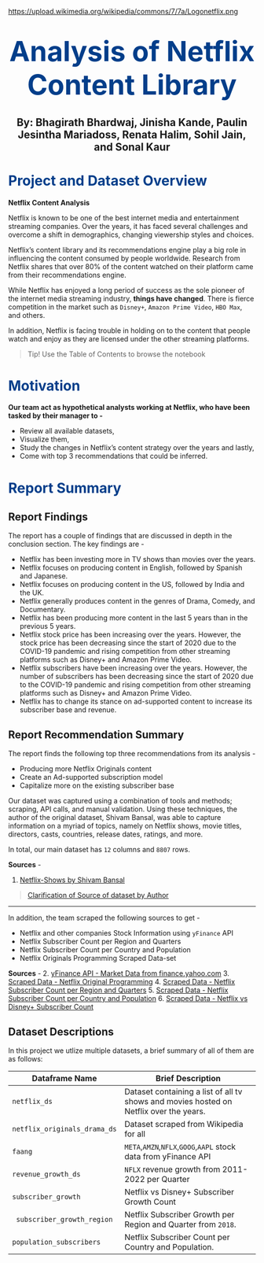 https://upload.wikimedia.org/wikipedia/commons/7/7a/Logonetflix.png


# **<span style="color:#023e8a;font-size:200%"><center>Analysis of Netflix Content Library</center></span>**

## <center>By: Bhagirath Bhardwaj, Jinisha Kande, Paulin Jesintha Mariadoss, Renata Halim, Sohil Jain, and Sonal Kaur</center>

# **<span id="Project-Overview" style="color:#023e8a;">Project and Dataset Overview</span>**

**Netflix Content Analysis**

Netflix is known to be one of the best internet media and entertainment streaming companies. Over the years, it has faced several challenges and overcome a shift in demographics, changing viewership styles and choices. 

Netflix’s content library and its recommendations engine play a big role in influencing the content consumed by people worldwide. Research from Netflix shares that over 80% of the content watched on their platform came from their recommendations engine. 

While Netflix has enjoyed a long period of success as the sole pioneer of the internet media streaming industry, **things have changed**. There is fierce competition in the market such as `Disney+`, `Amazon Prime Video`, `HBO Max`, and others. 

In addition, Netflix is facing trouble in holding on to the content that people watch and enjoy as they are licensed under the other streaming platforms. 

>  Tip! Use the Table of Contents to browse the notebook

# **<span id="Motivation" style="color:#023e8a;">Motivation</span>**

**Our team act as hypothetical analysts working at Netflix, who have been tasked by their manager to -**

* Review all available datasets,
* Visualize them, 
* Study the changes in Netflix’s content strategy over the years and lastly,
* Come with top 3 recommendations that could be inferred.

# **<span id="summary" style="color:#023e8a;">Report Summary</span>**

## **Report Findings**

The report has a couple of findings that are discussed in depth in the conclusion section. The key findings are -

*   Netflix has been investing more in TV shows than movies over the years.
*   Netflix focuses on producing content in English, followed by Spanish and Japanese.
*   Netflix focuses on producing content in the US, followed by India and the UK.
*   Netflix generally produces content in the genres of Drama, Comedy, and Documentary.
*   Netflix has been producing more content in the last 5 years than in the previous 5 years.
*   Netflix stock price has been increasing over the years. However, the stock price has been decreasing since the start of 2020 due to the COVID-19 pandemic and rising competition from other streaming platforms such as Disney+ and Amazon Prime Video.
*   Netflix subscribers have been increasing over the years. However, the number of subscribers has been decreasing since the start of 2020 due to the COVID-19 pandemic and rising competition from other streaming platforms such as Disney+ and Amazon Prime Video.
*   Netflix has to change its stance on ad-supported content to increase its subscriber base and revenue.

## **Report Recommendation Summary**

The report finds the following top three recommendations from its analysis - 

*  Producing more Netflix Originals content
*  Create an Ad-supported subscription model
*  Capitalize more on the existing subscriber base

Our dataset was captured using a combination of tools and methods; scraping, API calls, and manual validation. Using these techniques, the author of the original dataset, Shivam Bansal, was able to capture information on a myriad of topics, namely on Netflix shows, movie titles, directors, casts, countries, release dates, ratings, and more. 

In total, our main dataset has `12` columns and `8807` rows.

**Sources** -

1.   [Netflix-Shows by Shivam Bansal](https://www.kaggle.com/datasets/shivamb/netflix-shows)

>  [Clarification of Source of dataset by Author](https://twitter.com/shivamshaz/status/1452642649442172931?s=20&t=OSh8EM8VNMZhmXSi6aBgtA)

---

In addition, the team scraped the following sources to get - 

* Netflix and other companies Stock Information using `yFinance` API
* Netflix Subscriber Count per Region and Quarters
* Netflix Subscriber Count per Country and Population
* Netflix Originals Programming Scraped Data-set


**Sources** -
2. [yFinance API - Market Data from finance.yahoo.com](https://finance.yahoo.com/)
3. [Scraped Data - Netflix Original Programming](https://en.wikipedia.org/wiki/List_of_ended_Netflix_original_programming)
4. [Scraped Data - Netflix Subscriber Count per Region and Quarters](https://www.comparitech.com/tv-streaming/netflix-subscribers/)
5. [Scraped Data - Netflix Subscriber Count per Country and Population](https://www.comparitech.com/tv-streaming/netflix-subscribers/)
6. [Scraped Data - Netflix vs Disney+ Subscriber Count](https://atlas.jifo.co/api/connectors/353c6973-eb8f-483a-a56b-598111522757)

## Dataset Descriptions

In this project we utlize multiple datasets, a brief summary of all of them are as follows:

| Dataframe Name     | Brief Description |
| ----------- | ----------- |
| `netflix_ds` | Dataset containing a list of all tv shows and movies hosted on Netflix over the years.       |
| `netflix_originals_drama_ds`   | Dataset scraped from Wikipedia for all |**Drama** Genre Shows **produced** by Netflix as a "Netflix Originals".|
| `faang` | `META`,`AMZN`,`NFLX`,`GOOG`,`AAPL` stock data from yFinance API |
| `revenue_growth_ds` | `NFLX` revenue growth from 2011-2022 per Quarter |
| `subscriber_growth` | Netflix vs Disney+ Subscriber Growth Count |
` subscriber_growth_region` | Netflix Subscriber Growth per Region and Quarter from `2018`. |
| `population_subscribers` | Netflix Subscriber Count per Country and Population.     |
